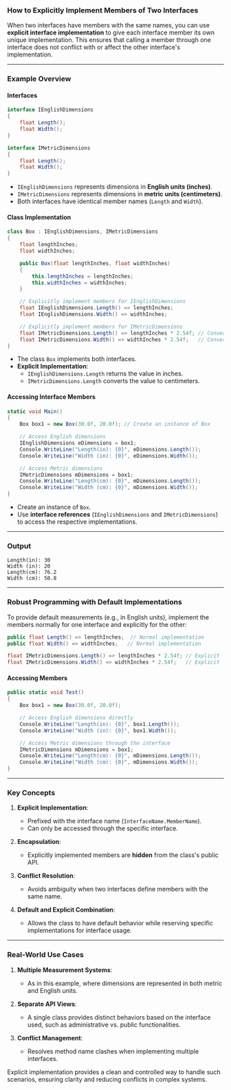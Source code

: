 ### **How to Explicitly Implement Members of Two Interfaces**

When two interfaces have members with the same names, you can use **explicit interface implementation** to give each interface member its own unique implementation. This ensures that calling a member through one interface does not conflict with or affect the other interface's implementation.

---

### **Example Overview**

#### **Interfaces**

```csharp
interface IEnglishDimensions
{
    float Length();
    float Width();
}

interface IMetricDimensions
{
    float Length();
    float Width();
}
```

- `IEnglishDimensions` represents dimensions in **English units (inches)**.
- `IMetricDimensions` represents dimensions in **metric units (centimeters)**.
- Both interfaces have identical member names (`Length` and `Width`).

#### **Class Implementation**

```csharp
class Box : IEnglishDimensions, IMetricDimensions
{
    float lengthInches;
    float widthInches;

    public Box(float lengthInches, float widthInches)
    {
        this.lengthInches = lengthInches;
        this.widthInches = widthInches;
    }

    // Explicitly implement members for IEnglishDimensions
    float IEnglishDimensions.Length() => lengthInches;
    float IEnglishDimensions.Width() => widthInches;

    // Explicitly implement members for IMetricDimensions
    float IMetricDimensions.Length() => lengthInches * 2.54f; // Convert inches to cm
    float IMetricDimensions.Width() => widthInches * 2.54f;   // Convert inches to cm
}
```

- The class `Box` implements both interfaces.
- **Explicit Implementation**:
  - `IEnglishDimensions.Length` returns the value in inches.
  - `IMetricDimensions.Length` converts the value to centimeters.

#### **Accessing Interface Members**

```csharp
static void Main()
{
    Box box1 = new Box(30.0f, 20.0f); // Create an instance of Box

    // Access English dimensions
    IEnglishDimensions eDimensions = box1;
    Console.WriteLine("Length(in): {0}", eDimensions.Length());
    Console.WriteLine("Width (in): {0}", eDimensions.Width());

    // Access Metric dimensions
    IMetricDimensions mDimensions = box1;
    Console.WriteLine("Length(cm): {0}", mDimensions.Length());
    Console.WriteLine("Width (cm): {0}", mDimensions.Width());
}
```

- Create an instance of `Box`.
- Use **interface references** (`IEnglishDimensions` and `IMetricDimensions`) to access the respective implementations.

---

### **Output**

```
Length(in): 30
Width (in): 20
Length(cm): 76.2
Width (cm): 50.8
```

---

### **Robust Programming with Default Implementations**

To provide default measurements (e.g., in English units), implement the members normally for one interface and explicitly for the other:

```csharp
public float Length() => lengthInches;  // Normal implementation
public float Width() => widthInches;   // Normal implementation

float IMetricDimensions.Length() => lengthInches * 2.54f; // Explicit
float IMetricDimensions.Width() => widthInches * 2.54f;   // Explicit
```

#### **Accessing Members**

```csharp
public static void Test()
{
    Box box1 = new Box(30.0f, 20.0f);

    // Access English dimensions directly
    Console.WriteLine("Length(in): {0}", box1.Length());
    Console.WriteLine("Width (in): {0}", box1.Width());

    // Access Metric dimensions through the interface
    IMetricDimensions mDimensions = box1;
    Console.WriteLine("Length(cm): {0}", mDimensions.Length());
    Console.WriteLine("Width (cm): {0}", mDimensions.Width());
}
```

---

### **Key Concepts**

1. **Explicit Implementation**:
   - Prefixed with the interface name (`InterfaceName.MemberName`).
   - Can only be accessed through the specific interface.

2. **Encapsulation**:
   - Explicitly implemented members are **hidden** from the class's public API.

3. **Conflict Resolution**:
   - Avoids ambiguity when two interfaces define members with the same name.

4. **Default and Explicit Combination**:
   - Allows the class to have default behavior while reserving specific implementations for interface usage.

---

### **Real-World Use Cases**

1. **Multiple Measurement Systems**:
   - As in this example, where dimensions are represented in both metric and English units.

2. **Separate API Views**:
   - A single class provides distinct behaviors based on the interface used, such as administrative vs. public functionalities.

3. **Conflict Management**:
   - Resolves method name clashes when implementing multiple interfaces.

Explicit implementation provides a clean and controlled way to handle such scenarios, ensuring clarity and reducing conflicts in complex systems.
